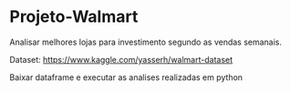 # Projeto-Walmart
Analisar melhores lojas para investimento segundo as vendas semanais.

Dataset: https://www.kaggle.com/yasserh/walmart-dataset

Baixar dataframe e executar as analises realizadas em python
